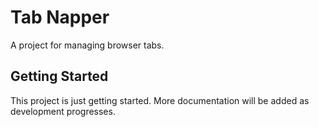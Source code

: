 # Tab Napper

A project for managing browser tabs.

## Getting Started

This project is just getting started. More documentation will be added as development progresses.